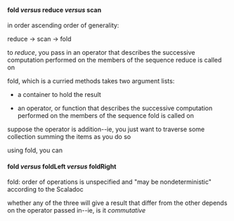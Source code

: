 

#### fold _versus_ reduce _versus_ scan

in order ascending order of generality:

reduce -> scan -> fold


to _reduce_, you pass in an operator that describes the successive computation performed on the members of the sequence reduce is called on




fold, which is a curried methods takes two argument lists:

  - a container to hold the result

  - an operator, or function that describes the successive computation performed on the members of the sequence fold is called on


suppose the operator is addition--ie, you just want to traverse some collection summing the items as you do so

using fold, you can


#### fold _versus_ foldLeft _versus_ foldRight

fold: order of operations is unspecified and "may be nondeterministic" according to the Scaladoc

whether any of the three will give a result that differ from the other depends on the operator passed in--ie, is it _commutative_
